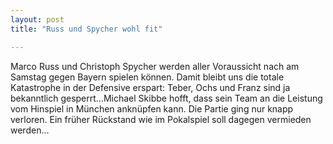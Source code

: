 ```yaml
---
layout: post
title: "Russ und Spycher wohl fit"

---
```


Marco Russ und Christoph Spycher werden aller Voraussicht nach am Samstag gegen Bayern spielen können. Damit bleibt uns die totale Katastrophe in der Defensive erspart: Teber, Ochs und Franz sind ja bekanntlich gesperrt...Michael Skibbe hofft, dass sein Team an die Leistung vom Hinspiel in München anknüpfen kann. Die Partie ging nur knapp verloren. Ein früher Rückstand wie im Pokalspiel soll dagegen vermieden werden...


